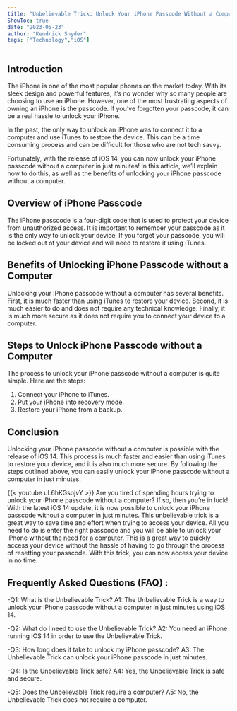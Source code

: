```yaml
---
title: "Unbelievable Trick: Unlock Your iPhone Passcode Without a Computer in Just Minutes - iOS 14!"
ShowToc: true 
date: "2023-05-23"
author: "Kendrick Snyder" 
tags: ["Technology","iOS"]
---
```

## Introduction

The iPhone is one of the most popular phones on the market today. With its sleek design and powerful features, it’s no wonder why so many people are choosing to use an iPhone. However, one of the most frustrating aspects of owning an iPhone is the passcode. If you’ve forgotten your passcode, it can be a real hassle to unlock your iPhone.

In the past, the only way to unlock an iPhone was to connect it to a computer and use iTunes to restore the device. This can be a time consuming process and can be difficult for those who are not tech savvy. 

Fortunately, with the release of iOS 14, you can now unlock your iPhone passcode without a computer in just minutes! In this article, we’ll explain how to do this, as well as the benefits of unlocking your iPhone passcode without a computer.

## Overview of iPhone Passcode

The iPhone passcode is a four-digit code that is used to protect your device from unauthorized access. It is important to remember your passcode as it is the only way to unlock your device. If you forget your passcode, you will be locked out of your device and will need to restore it using iTunes.

## Benefits of Unlocking iPhone Passcode without a Computer

Unlocking your iPhone passcode without a computer has several benefits. First, it is much faster than using iTunes to restore your device. Second, it is much easier to do and does not require any technical knowledge. Finally, it is much more secure as it does not require you to connect your device to a computer.

## Steps to Unlock iPhone Passcode without a Computer

The process to unlock your iPhone passcode without a computer is quite simple. Here are the steps:

1. Connect your iPhone to iTunes.
2. Put your iPhone into recovery mode.
3. Restore your iPhone from a backup.

## Conclusion

Unlocking your iPhone passcode without a computer is possible with the release of iOS 14. This process is much faster and easier than using iTunes to restore your device, and it is also much more secure. By following the steps outlined above, you can easily unlock your iPhone passcode without a computer in just minutes.

{{< youtube uL6hKGsojvY >}} 
Are you tired of spending hours trying to unlock your iPhone passcode without a computer? If so, then you’re in luck! With the latest iOS 14 update, it is now possible to unlock your iPhone passcode without a computer in just minutes. This unbelievable trick is a great way to save time and effort when trying to access your device. All you need to do is enter the right passcode and you will be able to unlock your iPhone without the need for a computer. This is a great way to quickly access your device without the hassle of having to go through the process of resetting your passcode. With this trick, you can now access your device in no time.

## Frequently Asked Questions (FAQ) :
-Q1: What is the Unbelievable Trick?
A1: The Unbelievable Trick is a way to unlock your iPhone passcode without a computer in just minutes using iOS 14.

-Q2: What do I need to use the Unbelievable Trick?
A2: You need an iPhone running iOS 14 in order to use the Unbelievable Trick.

-Q3: How long does it take to unlock my iPhone passcode?
A3: The Unbelievable Trick can unlock your iPhone passcode in just minutes.

-Q4: Is the Unbelievable Trick safe?
A4: Yes, the Unbelievable Trick is safe and secure.

-Q5: Does the Unbelievable Trick require a computer?
A5: No, the Unbelievable Trick does not require a computer.


